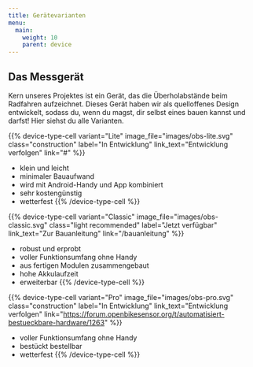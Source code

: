 ```yaml
---
title: Gerätevarianten
menu:
  main:
    weight: 10
    parent: device
---
```


<section class="row td-box td-box--1 position-relative">
<div class="container text-center td-arrow-down">

# Das Messgerät

Kern unseres Projektes ist ein Gerät, das die Überholabstände beim Radfahren
aufzeichnet. Dieses Gerät haben wir als quelloffenes Design entwickelt, sodass
du, wenn du magst, dir selbst eines bauen kannst und darfst! Hier siehst du alle
Varianten.


</div>
</section>

<section class="row td-box td-box--height-auto device-types-row">
<div class="container">
<div class="row p-0">

{{% device-type-cell 
    variant="Lite" 
    image_file="images/obs-lite.svg" 
    class="construction" 
    label="In Entwicklung" 
    link_text="Entwicklung verfolgen" 
    link="#" %}}
- klein und leicht
- minimaler Bauaufwand
- wird mit Android-Handy und App kombiniert 
- sehr kostengünstig
- wetterfest
{{% /device-type-cell %}}

{{% device-type-cell 
    variant="Classic" 
    image_file="images/obs-classic.svg" 
    class="light recommended" 
    label="Jetzt verfügbar" 
    link_text="Zur Bauanleitung" 
    link="/bauanleitung" %}}
- robust und erprobt
- voller Funktionsumfang ohne Handy
- aus fertigen Modulen zusammengebaut
- hohe Akkulaufzeit
- erweiterbar
{{% /device-type-cell %}}

{{% device-type-cell 
    variant="Pro" 
    image_file="images/obs-pro.svg"
    class="construction" 
    label="In Entwicklung" 
    link_text="Entwicklung verfolgen" 
    link="https://forum.openbikesensor.org/t/automatisiert-bestueckbare-hardware/1263" %}}
- voller Funktionsumfang ohne Handy
- bestückt bestellbar
- wetterfest
{{% /device-type-cell %}}

</div>
</div>
</section>

